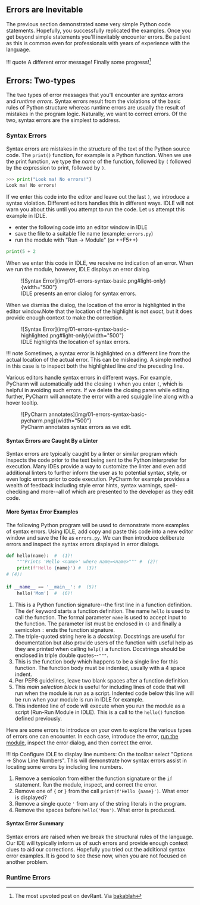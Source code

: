 ## Errors are Inevitable
The previous section demonstrated some very simple Python code statements. Hopefully, 
you successfully replicated the examples.  Once you get beyond simple statements 
you'll inevitably encounter errors. Be patient as this is common even for 
professionals with years of experience with the language. 

!!! quote
    A different error message! Finally some progress![^1]

[^1]: The most upvoted post on devRant. Via [bakablah](https://devrant.com/rants/17426/a-different-error-message-finally-some-progress)

## Errors: Two-types
The two types of error messages that you'll encounter are *syntax errors* and *runtime 
errors*. Syntax errors result from the violations of the basic rules of Python 
structure whereas runtime errors are usually the result of mistakes in the program 
logic. Naturally, we want to correct errors. Of the two, syntax errors 
are the simplest to address.

### Syntax Errors
Syntax errors are mistakes in the structure of the text of the Python source code. 
The `print()` function, for example is a Python function.  When we use the print 
function, we type the *name* of the function, followed by `(` followed by the 
expression to print, followed by `)`. 

```python
>>> print("Look ma! No errors!")
Look ma! No errors!
```

If we enter this code into the editor and leave out the last `)`, we introduce a 
syntax violation. Different editors handles this in different ways.  IDLE will not 
warn you about this until you attempt to run the code.  Let us attempt this example in 
IDLE.

- enter the following code into an editor window in IDLE
- save the file to a suitable file name (example: `errors.py`)
- run the module with "Run -> Module" (or ++F5++)

```python
print(5 + 2
```

When we enter this code in IDLE, we receive no indication of an error.  When we run 
the module, however, IDLE displays an error dialog.

<figure markdown>
![Syntax Error](img/01-errors-syntax-basic.png#light-only){width="500"}
<figcaption>IDLE presents an error dialog for syntax errors.</figcaption>
</figure>

When we dismiss the dialog, the location of the error is highlighted in the editor 
window.Note that the location of the highlight is not *exact*, but it does provide 
enough context to make the correction. 

<figure markdown>
![Syntax Error](img/01-errors-syntax-basic-highlighted.png#light-only){width="500"}
<figcaption>IDLE highlights the location of syntax errors.</figcaption>
</figure>

!!! note
    Sometimes, a syntax error is highlighted on a different line from the actual 
    location of the actual error.  This can be misleading. A simple method in this 
    case is to inspect both the highlighted line *and* the preceding line. 

Various editors handle syntax errors in different ways. For example, PyCharm will 
automatically add the closing `)` when you enter `(`, which is helpful in avoiding 
such errors.  If we delete the closing paren while editing further, PyCharm will 
annotate the error with a red squiggle line along with a hover tooltip. 

<figure markdown>
![PyCharm annotates](img/01-errors-syntax-basic-pycharm.png){width="500"}
<figcaption>PyCharm annotates syntax errors as we edit.</figcaption>
</figure>

#### Syntax Errors are Caught By a Linter
Syntax errors are typically caught by a linter or similar program which inspects the 
code prior to the text being sent to the Python interpreter for execution. Many IDEs 
provide a way to customize the linter and even add additional linters to further 
inform the user as to potential syntax, style, or even logic errors prior to code 
execution. PyCharm for example provides a wealth of feedback including style error 
hints, syntax warnings, spell-checking and more--all of which are presented to the 
developer as they edit code. 


#### More Syntax Error Examples
The following Python program will be used to demonstrate more examples of syntax 
errors. Using IDLE, add copy and paste this code into a new editor window and save the 
file as `errors.py`. We can then introduce deliberate errors and inspect the syntax 
errors displayed in error dialogs. 

```python title="errors.py"
def hello(name):  #  (1)!
    """Prints 'Hello <name>' where name=<name>""" #  (2)!
    print(f'Hello {name}') #  (3)!
# (4)!

if __name__ == '__main__': #  (5)! 
    hello('Mom')  #  (6)!
```

1. This is a Python function signature--the first line in a function definition. The 
   `def` keyword starts a function definition. The name `hello` is used to call the 
   function. The formal parameter `name` is used to accept input to the function. The 
   parameter list must be enclosed in `()` and finally a semicolon `:` ends the 
   function signature. 
2. The triple-quoted string here is a *docstring*. Docstrings are useful for 
   documentation but also provide users of the function with useful help as they are 
   printed when calling `help()` a function. Docstrings should be enclosed in triple 
   double quotes--`"""`. 
3. This is the function body which happens to be a single line for this function. The 
   function body must be indented, usually with a 4 space indent. 
4. Per PEP8 guidelines, leave two blank spaces after a function definition.
5. This *main selection block* is useful for including lines of code that will run 
   when the module is run as a script.  Indented code below this line will be run when 
   your module is run in IDLE for example.
6. This indented line of code will execute when you run the module as a script 
   (Run-Run Module in IDLE). This is a call to the `hello()` function defined previously.

Here are some errors to introduce on your own to explore the various types of errors 
one can encounter. In each case, introduce the error, [run the module](02-setting-up-python.md#edit-and-run-a-python-module), inspect the error dialog, and 
then 
correct the error.  

!!! tip
    Configure IDLE to display line numbers: On the toolbar select "Options -> Show Line 
    Numbers". This will demonstrate how syntax errors assist in locating some errors by 
    including line numbers. 

1. Remove a semicolon from either the function signature or the `if` statement. Run 
   the module, inspect, and correct the error.
2. Remove one of `{` or `}` from the call  `print(f'Hello {name}')`. What error is 
   displayed? 
3. Remove a single quote `'` from any of the string literals in the program. 
4. Remove the spaces before `hello('Mom')`.  What error is produced. 

#### Syntax Error Summary
Syntax errors are raised when we break the structural rules of the language. Our IDE 
will typically inform us of such errors and provide enough context clues to aid our 
corrections. Hopefully you tried out the additional syntax error examples.  It 
is good to see these now, when you are not focused on another problem. 

### Runtime Errors
